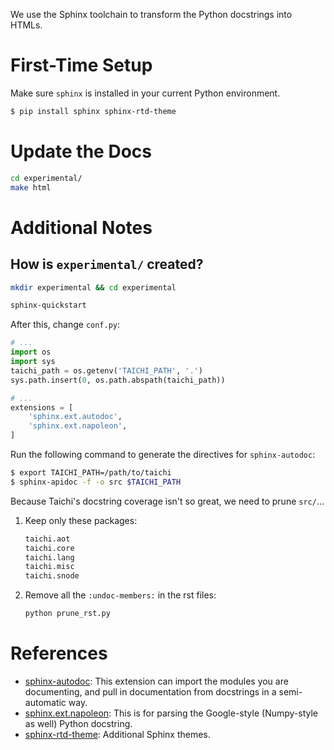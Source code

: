 We use the Sphinx toolchain to transform the Python docstrings into HTMLs.

# First-Time Setup

Make sure `sphinx` is installed in your current Python environment.

```sh
$ pip install sphinx sphinx-rtd-theme
```

# Update the Docs

```sh
cd experimental/
make html
```

# Additional Notes

## How is `experimental/` created?

```sh
mkdir experimental && cd experimental

sphinx-quickstart
```

After this, change `conf.py`:

```py
# ...
import os
import sys
taichi_path = os.getenv('TAICHI_PATH', '.')
sys.path.insert(0, os.path.abspath(taichi_path))

# ...
extensions = [
    'sphinx.ext.autodoc',
    'sphinx.ext.napoleon',
]
```

Run the following command to generate the directives for `sphinx-autodoc`:

```sh
$ export TAICHI_PATH=/path/to/taichi
$ sphinx-apidoc -f -o src $TAICHI_PATH
```

Because Taichi's docstring coverage isn't so great, we need to prune `src/`...

1. Keep only these packages:

    ```sh
    taichi.aot
    taichi.core
    taichi.lang
    taichi.misc
    taichi.snode
    ```

2. Remove all the `:undoc-members:` in the rst files:

    ```sh
    python prune_rst.py
    ```


# References

* [sphinx-autodoc](https://www.sphinx-doc.org/en/master/usage/extensions/autodoc.html): This extension can import the modules you are documenting, and pull in documentation from docstrings in a semi-automatic way.
* [sphinx.ext.napoleon](https://sphinxcontrib-napoleon.readthedocs.io/en/latest/index.html): This is for parsing the Google-style (Numpy-style as well) Python docstring.
* [sphinx-rtd-theme](https://sphinx-rtd-theme.readthedocs.io/en/stable/): Additional Sphinx themes.
